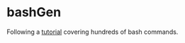 # bashGen

<!-- 24/09/2022 -->


Following a [tutorial]((https://youtu.be/q2z-MRoNbgM)) covering hundreds of bash commands.



<!--
## BREAKDOWN

## 1.0 ~ scripts 0 - n

[@linuxhint's video starts](https://youtu.be/q2z-MRoNbgM)

### n1
Explanation about files' group permissions (ie. owner, group, public permission).

### n7

For renaming files using git... [thanks Git Documentation](https://git-scm.com/book/en/v2/Git-Basics-Recording-Changes-to-the-Repository)


### n15
Great **multi-line commenting** system:


    <<keyword
    commented text
    more commented text
    keyword

### n17

New *variables* something:
    
    a='this is a'
    b='this is b'
    c="${a} and ${b}"
    echo "${c}"


### n24 
links = copies (?)

### n26
interesting about writign rights 


### n27
IMPORTANT about users <!--didn't follow cuz didn't wanna create more users >

### n28
variables + append 

---
## Math

### n29
*let* for math with variables

### n30
*expr* for basic operations
need *\* for operations

### n31
interesting math with variables


### n33
OJO: math > remainderz (%)

### n35
kinda *echo* for math  

### n37
bit messed up

---

## Strings

### n39) Concatenate strings
        VAR3=${VAR1}${VAR2}


### n41) ...


### n42) HEREDOC
        VAR=$(cat<<'HEREDOC'
        text
        more text
        HEREDOC
        )


### n43)
ojo con lo de *$(whoami)*

### n45
OJO it all works, with 1 or 2 brackets, 1 or 2 '&'s, ';' or not

### n47 ~ Using *-ge*
ojito, que '>' != '-ge'
GT == Greater Than
GE == Greater or Equal (?)


### n48 ~ nesting if
needs a review...


